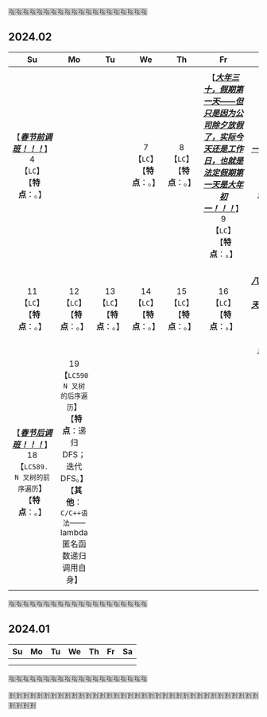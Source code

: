 
:u6307::u6307::u6307::u6307::u6307::u6307::u6307::u6307::u6307::u6307::u6307::u6307::u6307::u6307::u6307::u6307::u6307::u6307::u6307::u6307:

## 2024.02

|Su|Mo|Tu|We|Th|Fr|Sa|
|:--:|:--:|:--:|:--:|:--:|:--:|:--:|
||||||||
| 【***<ins>春节前调班！！！</ins>***】<br> 4 <br>【`LC`】<br>【**特点**：。】 ||| 7 <br>【`LC`】<br>【**特点**：。】 | 8 <br>【`LC`】<br>【**特点**：。】 | 【***<ins>大年三十，假期第一天——但只是因为公司除夕放假了，实际今天还是工作日，也就是法定假期第一天是大年初一！！！</ins>***】 9 <br>【`LC`】<br>【**特点**：。】 | 【***<ins>大年初一！！！</ins>***】<br> 10 <br>【`LC`】<br>【**特点**：。】 |
| 11 <br>【`LC`】<br>【**特点**：。】 | 12 <br>【`LC`】<br>【**特点**：。】 | 13 <br>【`LC`】<br>【**特点**：。】 | 14 <br>【`LC`】<br>【**特点**：。】 | 15 <br>【`LC`】<br>【**特点**：。】 | 16 <br>【`LC`】<br>【**特点**：。】 | 【***<ins>大年初八，假期最后一天！！！</ins>***】 17 <br>【`LC`】<br>【**特点**：。】 |
| 【***<ins>春节后调班！！！</ins>***】<br> 18 <br>【`LC589. N 叉树的前序遍历`】<br>【**特点**：。】 | 19 <br>【`LC590 N 叉树的后序遍历`】<br>【**特点**：递归DFS；迭代DFS。】<br>【**其他**：`C/C++语法`——lambda 匿名函数递归调用自身】 ||||||
||||||||

:u6307::u6307::u6307::u6307::u6307::u6307::u6307::u6307::u6307::u6307::u6307::u6307::u6307::u6307::u6307::u6307::u6307::u6307::u6307::u6307:

## 2024.01

|Su|Mo|Tu|We|Th|Fr|Sa|
|:--:|:--:|:--:|:--:|:--:|:--:|:--:|
||||||||
||||||||

:u6307::u6307::u6307::u6307::u6307::u6307::u6307::u6307::u6307::u6307::u6307::u6307::u6307::u6307::u6307::u6307::u6307::u6307::u6307::u6307:

:u5272::u5272::u5272::u5272::u5272::u5272::u5272::u5272::u5272::u5272::u5272::u5272::u5272::u5272::u5272::u5272::u5272::u5272::u5272::u5272::u5272::u5272::u5272::u5272::u5272::u5272::u5272::u5272::u5272::u5272::u5272::u5272::u5272::u5272::u5272::u5272::u5272::u5272::u5272::u5272:
